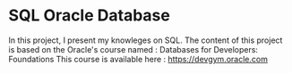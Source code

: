 # SQL Oracle Database

In this project, I present my knowleges on SQL. The content of this project is based on the Oracle's course named : Databases for Developers: Foundations
This course is available here : https://devgym.oracle.com
